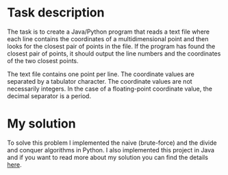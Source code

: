 # Task description

The task is to create a Java/Python program that reads a text file where each line contains the coordinates of a multidimensional point and then looks for the closest pair of points in the file. 
If the program has found the closest pair of points, it should output the line numbers and the coordinates of the two closest points.

The text file contains one point per line. 
The coordinate values are separated by a tabulator character. 
The coordinate values are not necessarily integers. 
In the case of a floating-point coordinate value, the decimal separator is a period.

# My solution

To solve this problem I implemented the naive (brute-force) and the divide and conquer algorithms in Python.
I also implemented this project in Java and if you want to read more about my solution you can find the details [here](https://github.com/Viktr0/ClosestPairProblem-Java).
